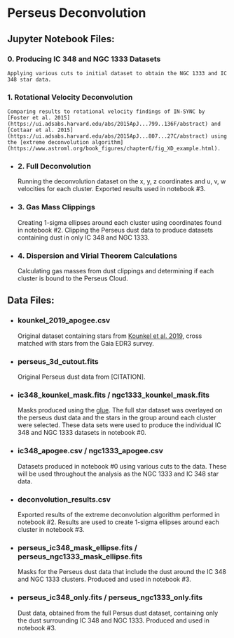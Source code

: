# Perseus Deconvolution

## Jupyter Notebook Files:

### 0. Producing IC 348 and NGC 1333 Datasets
    Applying various cuts to initial dataset to obtain the NGC 1333 and IC 348 star data.

###     1. Rotational Velocity Deconvolution
    Comparing results to rotational velocity findings of IN-SYNC by [Foster et al. 2015](https://ui.adsabs.harvard.edu/abs/2015ApJ...799..136F/abstract) and [Cottaar et al. 2015](https://ui.adsabs.harvard.edu/abs/2015ApJ...807...27C/abstract) using the [extreme deconvolution algorithm](https://www.astroml.org/book_figures/chapter6/fig_XD_example.html).

- ### 2. Full Deconvolution
    Running the deconvolution dataset on the x, y, z coordinates and u, v, w velocities for each cluster. Exported results used in notebook #3.

- ### 3. Gas Mass Clippings
    Creating 1-sigma ellipses around each cluster using coordinates found in notebook #2. Clipping the Perseus dust data to produce datasets containing dust in only IC 348 and NGC 1333.

- ### 4. Dispersion and Virial Theorem Calculations
    Calculating gas masses from dust clippings and determining if each cluster is bound to the Perseus Cloud.

## Data Files:

- ### kounkel_2019_apogee.csv
    Original dataset containing stars from [Kounkel et al. 2019](https://ui.adsabs.harvard.edu/abs/2019AJ....157..196K/abstract), cross matched with stars from the Gaia EDR3 survey.

- ### perseus_3d_cutout.fits
    Original Perseus dust data from [CITATION].

- ### ic348_kounkel_mask.fits / ngc1333_kounkel_mask.fits
    Masks produced using the [glue](http://docs.glueviz.org/en/stable/). The full star dataset was overlayed on the perseus dust data and the stars in the group around each cluster were selected. These data sets were used to produce the individual IC 348 and NGC 1333 datasets in notebook #0.

- ### ic348_apogee.csv / ngc1333_apogee.csv
    Datasets produced in notebook #0 using various cuts to the data. These will be used throughout the analysis as the NGC 1333 and IC 348 star data.

- ### deconvolution_results.csv
    Exported results of the extreme deconvolution algorithm performed in notebook #2. Results are used to create 1-sigma ellipses around each cluster in notebook #3.

- ### perseus_ic348_mask_ellipse.fits / perseus_ngc1333_mask_ellipse.fits
    Masks for the Perseus dust data that include the dust around the IC 348 and NGC 1333 clusters. Produced and used in notebook #3.

- ### perseus_ic348_only.fits / perseus_ngc1333_only.fits
    Dust data, obtained from the full Persus dust dataset, containing only the dust surrounding IC 348 and NGC 1333. Produced and used in notebook #3.